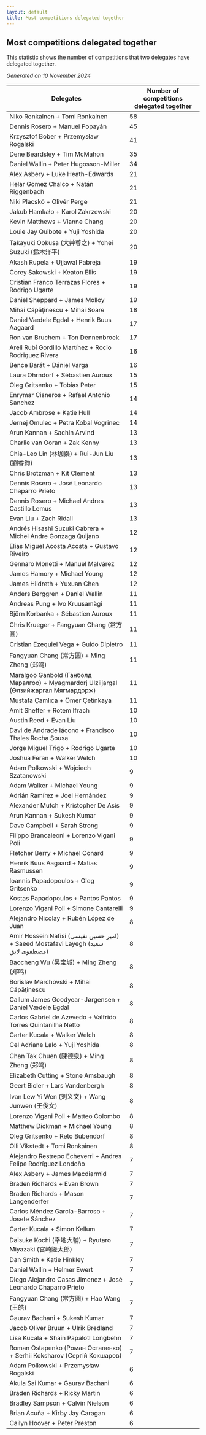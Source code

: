 ```yaml
---
layout: default
title: Most competitions delegated together
---
```

## Most competitions delegated together
This statistic shows the number of competitions that two delegates have delegated together.

*Generated on 10 November 2024*

| Delegates | Number of competitions delegated together |
| --- | --- |
| Niko Ronkainen + Tomi Ronkainen | 58 |
| Dennis Rosero + Manuel Popayán | 45 |
| Krzysztof Bober + Przemysław Rogalski | 41 |
| Dene Beardsley + Tim McMahon | 35 |
| Daniel Wallin + Peter Hugosson-Miller | 34 |
| Alex Asbery + Luke Heath-Edwards | 21 |
| Helar Gomez Chalco + Natán Riggenbach | 21 |
| Niki Placskó + Olivér Perge | 21 |
| Jakub Hamkało + Karol Zakrzewski | 20 |
| Kevin Matthews + Vianne Chang | 20 |
| Louie Jay Quibote + Yuji Yoshida | 20 |
| Takayuki Ookusa (大艸尊之) + Yohei Suzuki (鈴木洋平) | 20 |
| Akash Rupela + Ujjawal Pabreja | 19 |
| Corey Sakowski + Keaton Ellis | 19 |
| Cristian Franco Terrazas Flores + Rodrigo Ugarte | 19 |
| Daniel Sheppard + James Molloy | 19 |
| Mihai Căpăţinescu + Mihai Soare | 18 |
| Daniel Vædele Egdal + Henrik Buus Aagaard | 17 |
| Ron van Bruchem + Ton Dennenbroek | 17 |
| Areli Rubí Gordillo Martínez + Rocio Rodriguez Rivera | 16 |
| Bence Barát + Dániel Varga | 16 |
| Laura Ohrndorf + Sébastien Auroux | 15 |
| Oleg Gritsenko + Tobias Peter | 15 |
| Enrymar Cisneros + Rafael Antonio Sanchez | 14 |
| Jacob Ambrose + Katie Hull | 14 |
| Jernej Omulec + Petra Kobal Vogrinec | 14 |
| Arun Kannan + Sachin Arvind | 13 |
| Charlie van Ooran + Zak Kenny | 13 |
| Chia-Leo Lin (林珈樂) + Rui-Jun Liu (劉睿鈞) | 13 |
| Chris Brotzman + Kit Clement | 13 |
| Dennis Rosero + José Leonardo Chaparro Prieto | 13 |
| Dennis Rosero + Michael Andres Castillo Lemus | 13 |
| Evan Liu + Zach Ridall | 13 |
| Andrés Hisashi Suzuki Cabrera + Michel Andre Gonzaga Quijano | 12 |
| Elias Miguel Acosta Acosta + Gustavo Riveiro | 12 |
| Gennaro Monetti + Manuel Malvárez | 12 |
| James Hamory + Michael Young | 12 |
| James Hildreth + Yuxuan Chen | 12 |
| Anders Berggren + Daniel Wallin | 11 |
| Andreas Pung + Ivo Kruusamägi | 11 |
| Björn Korbanka + Sébastien Auroux | 11 |
| Chris Krueger + Fangyuan Chang (常方圆) | 11 |
| Cristian Ezequiel Vega + Guido Dipietro | 11 |
| Fangyuan Chang (常方圆) + Ming Zheng (郑鸣) | 11 |
| Maralgoo Ganbold (Ганболд Маралгоо) + Myagmardorj Ulziijargal (Өлзийжаргал Мягмардорж) | 11 |
| Mustafa Çamlıca + Ömer Çetinkaya | 11 |
| Amit Sheffer + Rotem Ifrach | 10 |
| Austin Reed + Evan Liu | 10 |
| Davi de Andrade Iácono + Francisco Thales Rocha Sousa | 10 |
| Jorge Miguel Trigo + Rodrigo Ugarte | 10 |
| Joshua Feran + Walker Welch | 10 |
| Adam Polkowski + Wojciech Szatanowski | 9 |
| Adam Walker + Michael Young | 9 |
| Adrián Ramírez + Joel Hernández | 9 |
| Alexander Mutch + Kristopher De Asis | 9 |
| Arun Kannan + Sukesh Kumar | 9 |
| Dave Campbell + Sarah Strong | 9 |
| Filippo Brancaleoni + Lorenzo Vigani Poli | 9 |
| Fletcher Berry + Michael Conard | 9 |
| Henrik Buus Aagaard + Matias Rasmussen | 9 |
| Ioannis Papadopoulos + Oleg Gritsenko | 9 |
| Kostas Papadopoulos + Pantos Pantos | 9 |
| Lorenzo Vigani Poli + Simone Cantarelli | 9 |
| Alejandro Nicolay + Rubén López de Juan | 8 |
| Amir Hossein Nafisi (امیر حسین نفیسی) + Saeed Mostafavi Layegh (سعید مصطفوی لایق) | 8 |
| Baocheng Wu (吴宝城) + Ming Zheng (郑鸣) | 8 |
| Borislav Marchovski + Mihai Căpăţinescu | 8 |
| Callum James Goodyear-Jørgensen + Daniel Vædele Egdal | 8 |
| Carlos Gabriel de Azevedo + Valfrido Torres Quintanilha Netto | 8 |
| Carter Kucala + Walker Welch | 8 |
| Cel Adriane Lalo + Yuji Yoshida | 8 |
| Chan Tak Chuen (陳德泉) + Ming Zheng (郑鸣) | 8 |
| Elizabeth Cutting + Stone Amsbaugh | 8 |
| Geert Bicler + Lars Vandenbergh | 8 |
| Ivan Lew Yi Wen (刘义文) + Wang Junwen (王俊文) | 8 |
| Lorenzo Vigani Poli + Matteo Colombo | 8 |
| Matthew Dickman + Michael Young | 8 |
| Oleg Gritsenko + Reto Bubendorf | 8 |
| Olli Vikstedt + Tomi Ronkainen | 8 |
| Alejandro Restrepo Echeverri + Andres Felipe Rodríguez Londoño | 7 |
| Alex Asbery + James Macdiarmid | 7 |
| Braden Richards + Evan Brown | 7 |
| Braden Richards + Mason Langenderfer | 7 |
| Carlos Méndez García-Barroso + Josete Sánchez | 7 |
| Carter Kucala + Simon Kellum | 7 |
| Daisuke Kochi (幸地大輔) + Ryutaro Miyazaki (宮崎隆太郎) | 7 |
| Dan Smith + Katie Hinkley | 7 |
| Daniel Wallin + Helmer Ewert | 7 |
| Diego Alejandro Casas Jimenez + José Leonardo Chaparro Prieto | 7 |
| Fangyuan Chang (常方圆) + Hao Wang (王皓) | 7 |
| Gaurav Bachani + Sukesh Kumar | 7 |
| Jacob Oliver Bruun + Ulrik Bredland | 7 |
| Lisa Kucala + Shain Papalotl Longbehn | 7 |
| Roman Ostapenko (Роман Остапенко) + Serhii Koksharov (Сергій Кокшаров) | 7 |
| Adam Polkowski + Przemysław Rogalski | 6 |
| Akula Sai Kumar + Gaurav Bachani | 6 |
| Braden Richards + Ricky Martin | 6 |
| Bradley Sampson + Calvin Nielson | 6 |
| Brian Acuña + Kirby Jay Caragan | 6 |
| Cailyn Hoover + Peter Preston | 6 |
